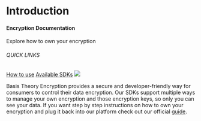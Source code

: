 # Introduction
<aside class="header-intro-box">
    <span>
        <h4>Encryption Documentation</h4>
        <p class="header-intro-body2-font">Explore how to own your encryption</p>
        <h6>QUICK LINKS</h6>
        <span class="intro-quick-links">
            <a href="#how-to-use">How to use</a>
            <a href="#available-provider-sdks">Available SDKs</a>
        </span>
    </span>
    <img src="/images/encryption-intro.svg"/>
</aside>

Basis Theory Encryption provides a secure and developer-friendly way for consumers to control their data encryption.
Our SDKs support multiple ways to manage your own encryption and those encryption keys, so only you can see your data.
If you want step by step instructions on how to own your encryption and plug it back into our platform check out our official [guide](https://guides.basistheory.com/guides/own-your-encryption-keys/).
